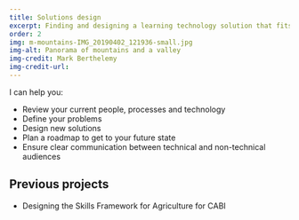 ```yaml
---
title: Solutions design
excerpt: Finding and designing a learning technology solution that fits your existing landscape, your needs and your people
order: 2
img: m-mountains-IMG_20190402_121936-small.jpg
img-alt: Panorama of mountains and a valley
img-credit: Mark Berthelemy
img-credit-url: 
---
```

I can help you:

- Review your current people, processes and technology
- Define your problems
- Design new solutions
- Plan a roadmap to get to your future state
- Ensure clear communication between technical and non-technical audiences

## Previous projects

- Designing the Skills Framework for Agriculture for CABI